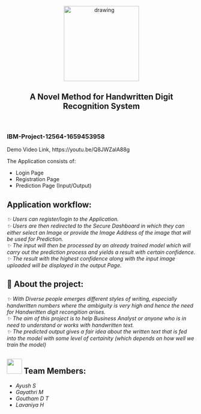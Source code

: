 <br>
<div align="center">
<img src="https://upload.wikimedia.org/wikipedia/commons/5/51/IBM_logo.svg"  align="center" alt="drawing" width="200" />
  <h2 align="center"> A Novel Method for Handwritten Digit Recognition System <br></h2>

  </div>

 <br> 
 <h3>IBM-Project-12564-1659453958</h3>  
 Demo Video Link, https://youtu.be/Q8JWZalA88g
 
 The Application consists of:
 <ul>
  <li>Login Page</li>
  <li>Registration Page</li>
  <li>Prediction Page (Input/Output)</li>
 </ul>

<h2> Application workflow:</h2><i>
✨ Users can register/login to the Application. <br>
✨ Users are then redirected to the Secure Dashboard in which they can either select an Image or provide the Image Address of the image that will be used for Prediction. <br>
✨ The input will then be processed by an already trained model which will carry out the prediction process and yields a result with certain confidence. <br>
✨ The result with the highest confidence along with the input image uploaded will be displayed in the output Page. <br>
  </i>


<h2>📃 About the project:</h2><i>
✨ With Diverse people emerges different styles of writing, especially handwritten numbers where the ambiguity is very high and hence the need for  Handwritten digit recongition arises. <br>
✨ The aim of this project is to help Business Analyst or anyone who is in need to understand or works with handwritten text. <br>
✨ The predicted output gives a fair idea about the written text that is fed into the model with some level of certainity (which depends on how well we train the model) <br>
  </i>

<h2><img src="https://raw.githubusercontent.com/Tarikul-Islam-Anik/Animated-Fluent-Emojis/master/Emojis/People%20with%20professions/Man%20Technologist%20Light%20Skin%20Tone.png" width="40px"> Team Members: </h2> 
<ul><i>
  <li> Ayush S </li>
  <li> Gayathri M </li>
  <li> Goutham D T </li>
  <li> Lavaniya H </li>
  </i>
  </ul>
<br>
    
